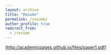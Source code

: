 ```yaml
---
layout: archive
title: "Resume"
permalink: /resume/
author_profile: true
redirect_from:
  - /resume
---
```

(http://academicpages.github.io/files/paper1.pdf)